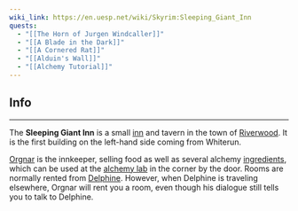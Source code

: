 ```yaml
---
wiki_link: https://en.uesp.net/wiki/Skyrim:Sleeping_Giant_Inn
quests:
  - "[[The Horn of Jurgen Windcaller]]"
  - "[[A Blade in the Dark]]"
  - "[[A Cornered Rat]]"
  - "[[Alduin's Wall]]"
  - "[[Alchemy Tutorial]]"
---
```

## Info
---
The **Sleeping Giant Inn** is a small [inn](https://en.uesp.net/wiki/Skyrim:Inns "Skyrim:Inns") and tavern in the town of [Riverwood](https://en.uesp.net/wiki/Skyrim:Riverwood). It is the first building on the left-hand side coming from Whiterun.

[Orgnar](https://en.uesp.net/wiki/Skyrim:Orgnar "Skyrim:Orgnar") is the innkeeper, selling food as well as several alchemy [ingredients](https://en.uesp.net/wiki/Skyrim:Ingredients "Skyrim:Ingredients"), which can be used at the [alchemy lab](https://en.uesp.net/wiki/Skyrim:Alchemy_Lab "Skyrim:Alchemy Lab") in the corner by the door. Rooms are normally rented from [Delphine](https://en.uesp.net/wiki/Skyrim:Delphine "Skyrim:Delphine"). However, when Delphine is traveling elsewhere, Orgnar will rent you a room, even though his dialogue still tells you to talk to Delphine.